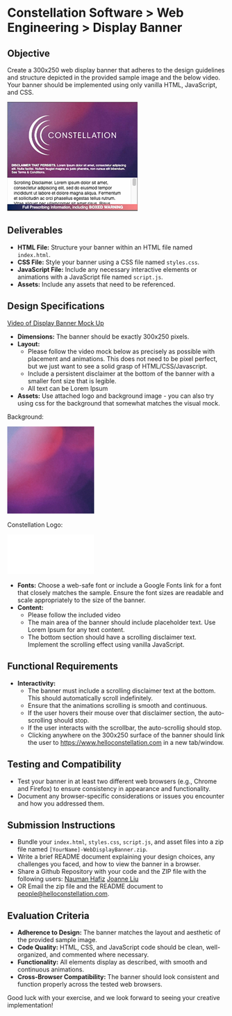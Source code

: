 # Constellation Software > Web Engineering > Display Banner

## Objective
Create a 300x250 web display banner that adheres to the design guidelines and structure depicted in the provided sample image and the below video. Your banner should be implemented using only vanilla HTML, JavaScript, and CSS.

![](./assets/const-display-sample-300x250.jpg)

## Deliverables

- **HTML File:** Structure your banner within an HTML file named `index.html`.
- **CSS File:** Style your banner using a CSS file named `styles.css`.
- **JavaScript File:** Include any necessary interactive elements or animations with a JavaScript file named `script.js`.
- **Assets:** Include any assets that need to be referenced.

## Design Specifications

<!-- ![](./assets/const-display-sample-300x250.gif) -->
[Video of Display Banner Mock Up](https://github.com/Constellation-Engineering/const-recruiting-exercises/assets/1391832/914f41f3-9f87-42ba-a2cf-59d581af5029)

- **Dimensions:** The banner should be exactly 300x250 pixels.
- **Layout:**
  - Please follow the video mock below as precisely as possible with placement and animations. This does not need to be pixel perfect, but we just want to see a solid grasp of HTML/CSS/Javascript.
  - Include a persistent disclaimer at the bottom of the banner with a smaller font size that is legible.
  - All text can be Lorem Ipsum
- **Assets:** Use attached logo and background image - you can also try using css for the background that somewhat matches the visual mock.

Background:
<!-- ![](./assets/background.jpg) -->
<img src="./assets/background.jpg" alt="background" width="200"/>

Constellation Logo:
<!-- ![](./assets/logo.png) -->
<img src="./assets/logo.png" alt="logo" width="200" style="background-color: grey"/>  

- **Fonts:** Choose a web-safe font or include a Google Fonts link for a font that closely matches the sample. Ensure the font sizes are readable and scale appropriately to the size of the banner.
- **Content:**
  - Please follow the included video 
  - The main area of the banner should include placeholder text. Use Lorem Ipsum for any text content.
  - The bottom section should have a scrolling disclaimer text. Implement the scrolling effect using vanilla JavaScript.

## Functional Requirements

- **Interactivity:**
  - The banner must include a scrolling disclaimer text at the bottom. This should automatically scroll indefinitely.
  - Ensure that the animations scrolling is smooth and continuous.
  - If the user hovers their mouse over that disclaimer section, the auto-scrolling should stop.
  - If the user interacts with the scrollbar, the auto-scrollig should stop.
  - Clicking anywhere on the 300x250 surface of the banner should link the user to https://www.helloconstellation.com in a new tab/window.

## Testing and Compatibility

- Test your banner in at least two different web browsers (e.g., Chrome and Firefox) to ensure consistency in appearance and functionality.
- Document any browser-specific considerations or issues you encounter and how you addressed them.

## Submission Instructions

- Bundle your `index.html`, `styles.css`, `script.js`, and asset files into a zip file named `[YourName]-WebDisplayBanner.zip`.
- Write a brief README document explaining your design choices, any challenges you faced, and how to view the banner in a browser.
- Share a Github Repository with your code and the ZIP file with the following users: 
[Nauman Hafiz](https://www.github.com/canisvulgaris)
[Joanne Liu](https://github.com/jliucreative)
- OR Email the zip file and the README document to people@helloconstellation.com.

## Evaluation Criteria

- **Adherence to Design:** The banner matches the layout and aesthetic of the provided sample image.
- **Code Quality:** HTML, CSS, and JavaScript code should be clean, well-organized, and commented where necessary.
- **Functionality:** All elements display as described, with smooth and continuous animations.
- **Cross-Browser Compatibility:** The banner should look consistent and function properly across the tested web browsers.

Good luck with your exercise, and we look forward to seeing your creative implementation!




